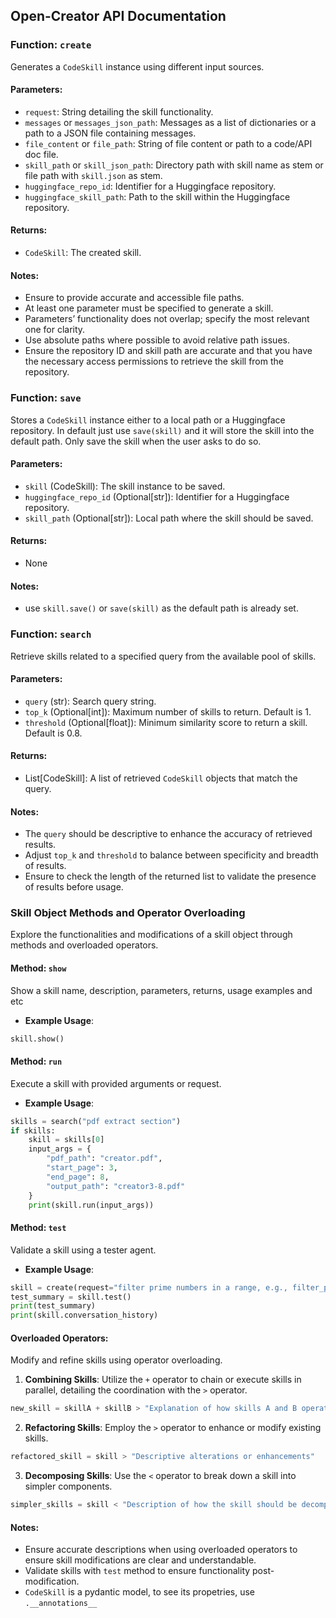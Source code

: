 ## Open-Creator API Documentation

### Function: `create`
Generates a `CodeSkill` instance using different input sources.

#### Parameters:
- `request`: String detailing the skill functionality.
- `messages` or `messages_json_path`: Messages as a list of dictionaries or a path to a JSON file containing messages.
- `file_content` or `file_path`: String of file content or path to a code/API doc file.
- `skill_path` or `skill_json_path`: Directory path with skill name as stem or file path with `skill.json` as stem.
- `huggingface_repo_id`: Identifier for a Huggingface repository.
- `huggingface_skill_path`: Path to the skill within the Huggingface repository.

#### Returns:
- `CodeSkill`: The created skill.


#### Notes:
- Ensure to provide accurate and accessible file paths.
- At least one parameter must be specified to generate a skill.
- Parameters’ functionality does not overlap; specify the most relevant one for clarity.
- Use absolute paths where possible to avoid relative path issues.
- Ensure the repository ID and skill path are accurate and that you have the necessary access permissions to retrieve the skill from the repository.


### Function: `save`
Stores a `CodeSkill` instance either to a local path or a Huggingface repository. In default just use `save(skill)` and it will store the skill into the default path. Only save the skill when the user asks to do so.

#### Parameters:
- `skill` (CodeSkill): The skill instance to be saved.
- `huggingface_repo_id` (Optional[str]): Identifier for a Huggingface repository.
- `skill_path` (Optional[str]): Local path where the skill should be saved.

#### Returns:
- None

#### Notes:
- use `skill.save()` or `save(skill)` as the default path is already set.


### Function: `search`
Retrieve skills related to a specified query from the available pool of skills.

#### Parameters:
- `query` (str): Search query string.
- `top_k` (Optional[int]): Maximum number of skills to return. Default is 1.
- `threshold` (Optional[float]): Minimum similarity score to return a skill. Default is 0.8.

#### Returns:
- List[CodeSkill]: A list of retrieved `CodeSkill` objects that match the query.

#### Notes:
- The `query` should be descriptive to enhance the accuracy of retrieved results.
- Adjust `top_k` and `threshold` to balance between specificity and breadth of results.
- Ensure to check the length of the returned list to validate the presence of results before usage.


### Skill Object Methods and Operator Overloading

Explore the functionalities and modifications of a skill object through methods and overloaded operators.

#### Method: `show`
Show a skill name, description, parameters, returns, usage examples and etc
- **Example Usage**:
```python
skill.show()
```

#### Method: `run`
Execute a skill with provided arguments or request.

- **Example Usage**:
```python
skills = search("pdf extract section")
if skills:
    skill = skills[0]
    input_args = {
        "pdf_path": "creator.pdf",
        "start_page": 3,
        "end_page": 8,
        "output_path": "creator3-8.pdf"
    }
    print(skill.run(input_args))
```

#### Method: `test`
Validate a skill using a tester agent.

- **Example Usage**:
```python
skill = create(request="filter prime numbers in a range, e.g., filter_prime_numbers(2, 201)")
test_summary = skill.test()
print(test_summary)
print(skill.conversation_history)
```
  
#### Overloaded Operators: 
Modify and refine skills using operator overloading.

1. **Combining Skills**: Utilize the `+` operator to chain or execute skills in parallel, detailing the coordination with the `>` operator.
```python
new_skill = skillA + skillB > "Explanation of how skills A and B operate together"
```
   
2. **Refactoring Skills**: Employ the `>` operator to enhance or modify existing skills.
```python
refactored_skill = skill > "Descriptive alterations or enhancements"
```
   
3. **Decomposing Skills**: Use the `<` operator to break down a skill into simpler components.
```python
simpler_skills = skill < "Description of how the skill should be decomposed"
```

#### Notes:
- Ensure accurate descriptions when using overloaded operators to ensure skill modifications are clear and understandable.
- Validate skills with `test` method to ensure functionality post-modification.
- `CodeSkill` is a pydantic model, to see its propetries, use `.__annotations__`
